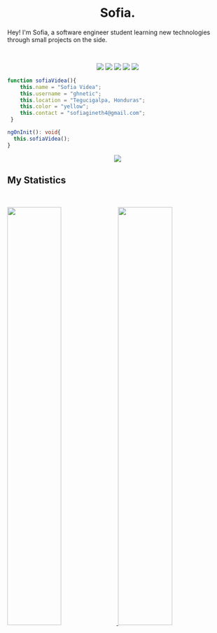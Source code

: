 <h1 align="center">
  <b>Sofia.</b>
</h1>

Hey! I'm Sofia, a software engineer student learning new technologies through small projects on the side.

<br>

<p>
<div align="center">
  <img src="https://img.shields.io/badge/-ANGULAR-c58545?style=for-the-badge&logo=angular&logoColor=c58545&labelColor=282828">
  <img src="https://img.shields.io/badge/-MONGODB-d1a01f?style=for-the-badge&logo=mongodb&logoColor=d1a01f&labelColor=282828">
  <img src="https://img.shields.io/badge/-TYPESCRIPT-98b982?style=for-the-badge&logo=typescript&logoColor=98b982&labelColor=282828">
  <img src="https://img.shields.io/badge/-HTML-c58545?style=for-the-badge&logo=html5&logoColor=c58545&labelColor=282828">
  <img src="https://img.shields.io/badge/-CSS-d1a01f?style=for-the-badge&logo=css3&logoColor=d1a01f&labelColor=282828">
</div>
</p>

```typescript
function sofiaVidea(){
    this.name = "Sofia Videa";
    this.username = "ghnetic";
    this.location = "Tegucigalpa, Honduras";
    this.color = "yellow";
    this.contact = "sofiagineth4@gmail.com";
 }

ngOnInit(): void{
  this.sofiaVidea();
}
```

<div align="center">
  <a href="https://open.spotify.com/user/sofiagineth4">
    <img src="https://readme-spotify-tingz.vercel.app/api/now-playing">
  </a>
</div>

<!--
<div align="center">
  <a href="https://open.spotify.com/user/sofiagineth4">
    <img src="https://spotify-readme-theta-virid.vercel.app/api?scan=true&theme=dark" width="240px">
  </a>
</div>
-->

## My Statistics

<br/>
<p align="left">
  <a href="https://www.hackerrank.com/sofiagineth4">
  <img width="49.5%" src="https://github-readme-stats.vercel.app/api?username=ghnetic&show_icons=true&theme=gruvbox&hide_border=true" />
    <img width="49.5%" src="https://github-readme-streak-stats.herokuapp.com/?user=ghnetic&theme=gruvbox&hide_border=true" />
  </a>
</p>
<br>

